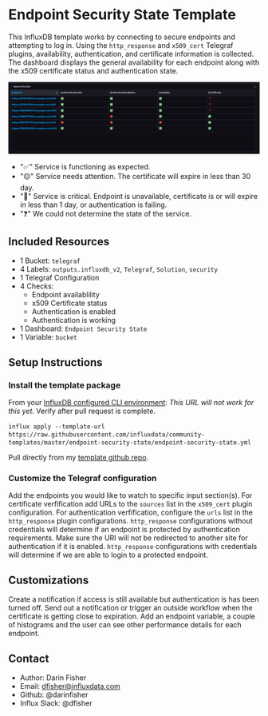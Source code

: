# Endpoint Security State Template

This InfluxDB template works by connecting to secure endpoints and attempting to log in. Using the `http_response` and `x509_cert` Telegraf plugins, availability, authentication, and certificate information is collected.
The dashboard displays the general availability for each endpoint along with the x509 certificate status and authentication state.

![Endpoint Security State Dashboard Screenshot](endpoint-security-state.png)

- "✅" Service is functioning as expected.
- "🟡" Service needs attention. The certificate will expire in less than 30 day.
- "🔴" Service is critical.  Endpoint is unavailable, certificate is or will expire in less than 1 day, or authentication is failing.
- "❓" We could not determine the state of the service.

## Included Resources

- 1 Bucket: `telegraf`
- 4 Labels: `outputs.influxdb_v2`, `Telegraf`, `Solution`, `security`
- 1 Telegraf Configuration 
- 4 Checks: 
    - Endpoint availablility
    - x509 Certificate status
    - Authentication is enabled
    - Authentication is working
- 1 Dashboard: `Endpoint Security State`
- 1 Variable: `bucket`

## Setup Instructions

### Install the template package
From your [InfluxDB configured CLI environment](https://v2.docs.influxdata.com/v2.0/reference/cli/influx/config/):
_*This URL will not work for this yet.*_  Verify after pull request is complete.
```
influx apply --template-url https://raw.githubusercontent.com/influxdata/community-templates/master/endpoint-security-state/endpoint-security-state.yml
```
Pull directly from my [template github repo](https://github.com/darinfisher/community-templates/tree/master/endpoint-security-state).

### Customize the Telegraf configuration
Add the endpoints you would like to watch to specific input section(s).
For certificate verfification add URLs to the `sources` list in the `x509_cert` plugin configuration.
For authentication verfification, configure the `urls` list in the `http_response` plugin configurations.
`http_response` configurations without credentials will determine if an endpoint is protected by authentication requirements. Make sure the URI will not be redirected to another site for authentication if it is enabled.
`http_response` configurations with credentials will determine if we are able to login to a protected endpoint.

## Customizations

Create a notification if access is still available but authentication is has been turned off.
Send out a notification or trigger an outside workflow when the certificate is getting close to expiration.
Add an endpoint variable, a couple of histograms and the user can see other performance details for each endpoint.

## Contact

- Author: Darin Fisher
- Email: dfisher@influxdata.com
- Github: @darinfisher
- Influx Slack: @dfisher

